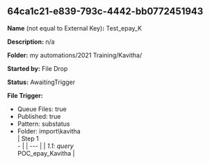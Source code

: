 ## 64ca1c21-e839-793c-4442-bb0772451943

**Name** (not equal to External Key)**:** Test_epay_K

**Description:** n/a

**Folder:** my automations/2021 Training/Kavitha/

**Started by:** File Drop

**Status:** AwaitingTrigger

**File Trigger:**

* Queue Files: true
* Published: true
* Pattern: substatus
* Folder:  import\kavitha\
| Step 1<br>_-_ |
| --- |
| _1.1: query_<br>POC_epay_Kavitha |
